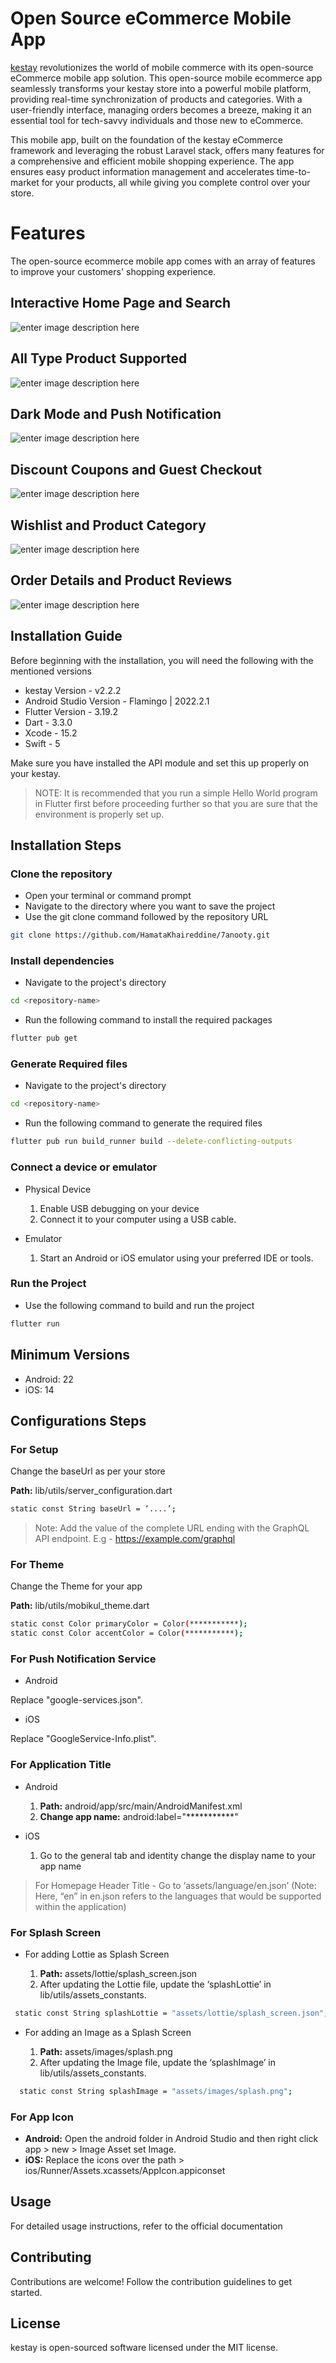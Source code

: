 

# Open Source eCommerce Mobile App


[kestay](https://kestay.com/) revolutionizes the world of mobile commerce with its open-source eCommerce mobile app solution. This open-source mobile ecommerce app seamlessly transforms your kestay store into a powerful mobile platform, providing real-time synchronization of products and categories. With a user-friendly interface, managing orders becomes a breeze, making it an essential tool for tech-savvy individuals and those new to eCommerce.

This mobile app, built on the foundation of the kestay eCommerce framework and leveraging the robust Laravel stack, offers many features for a comprehensive and efficient mobile shopping experience. The app ensures easy product information management and accelerates time-to-market for your products, all while giving you complete control over your store.


# Features

The open-source ecommerce mobile app comes with an array of features to improve your customers' shopping experience.


## Interactive Home Page and Search

![enter image description here](https://raw.githubusercontent.com/bagisto/temp-media/master/interactive-homepage-and-search.png)

## All Type Product Supported

![enter image description here](https://raw.githubusercontent.com/bagisto/temp-media/master/product-details.png)

## Dark Mode and Push Notification

![enter image description here](https://raw.githubusercontent.com/bagisto/temp-media/master/dark-theme-and-push-notifications.png)

## Discount Coupons and Guest Checkout

![enter image description here](https://raw.githubusercontent.com/bagisto/temp-media/master/coupon-and-guest-checkout.png)

## Wishlist and Product Category

![enter image description here](https://raw.githubusercontent.com/bagisto/temp-media/master/category%3Dpage-and-wishlist.png)

## Order Details and Product Reviews

![enter image description here](https://raw.githubusercontent.com/bagisto/temp-media/master/order-details-and-product-reviews.png)

## Installation Guide

Before beginning with the installation, you will need the following with the mentioned versions

- kestay Version - v2.2.2
- Android Studio Version - Flamingo | 2022.2.1
- Flutter Version - 3.19.2
- Dart - 3.3.0
- Xcode - 15.2
- Swift - 5

Make sure you have installed the API module and set this up properly on your kestay.

> NOTE: It is recommended that you run a simple Hello World program in Flutter first before proceeding further so that you are sure that the environment is properly set up.

## Installation Steps

### Clone the repository

- Open your terminal or command prompt
- Navigate to the directory where you want to save the project
- Use the git clone command followed by the repository URL

```sh
git clone https://github.com/HamataKhaireddine/7anooty.git
```
### Install dependencies

- Navigate to the project's directory

```sh
cd <repository-name>
```

- Run the following command to install the required packages

```sh
flutter pub get
```
### Generate Required files

- Navigate to the project's directory

```sh
cd <repository-name>
```

- Run the following command to generate the required files

```sh
flutter pub run build_runner build --delete-conflicting-outputs 
```

### Connect a device or emulator

* Physical Device

  1. Enable USB debugging on your device
  2. Connect it to your computer using a USB cable.

* Emulator

  1. Start an Android or iOS emulator using your preferred IDE or tools.

### Run the Project

- Use the following command to build and run the project

```sh
flutter run
```
## Minimum Versions

- Android: 22
- iOS: 14

## Configurations Steps

### For Setup

Change the baseUrl  as per your store

**Path:** lib/utils/server_configuration.dart

```sh
static const String baseUrl = ‘....’;
```
> Note: Add the value of the complete URL ending with the GraphQL API endpoint. E.g - https://example.com/graphql

### For Theme

Change the Theme for your app

**Path:** lib/utils/mobikul_theme.dart

```sh
static const Color primaryColor = Color(***********);  
static const Color accentColor = Color(***********); 
```

### For Push Notification Service

- Android

Replace "google-services.json".
- iOS

Replace "GoogleService-Info.plist".


### For Application Title

* Android

  1. **Path:** android/app/src/main/AndroidManifest.xml
  2. **Change app name:** android:label="***********"

* iOS

  1. Go to the general tab and identity change the display name to your app name

> For Homepage Header Title - Go to ‘assets/language/en.json’
> (Note: Here, “en” in en.json refers to the languages that would be supported within the application)

### For Splash Screen

* For adding Lottie as Splash Screen

  1. **Path:** assets/lottie/splash_screen.json
  2. After updating the Lottie file, update the ‘splashLottie’ in lib/utils/assets_constants.

```sh
 static const String splashLottie = "assets/lottie/splash_screen.json";
```

* For adding an Image as a Splash Screen

  1. **Path:** assets/images/splash.png
  2. After updating the Image file, update the ‘splashImage’ in lib/utils/assets_constants.

```sh
  static const String splashImage = "assets/images/splash.png";
```
### For App Icon

* **Android:** Open the android folder in Android Studio and then right click app > new > Image Asset set Image.
* **iOS:** Replace the icons over the path > ios/Runner/Assets.xcassets/AppIcon.appiconset



## Usage

For detailed usage instructions, refer to the official documentation

## Contributing

Contributions are welcome! Follow the contribution guidelines to get started.

## License

kestay is open-sourced software licensed under the MIT license.


